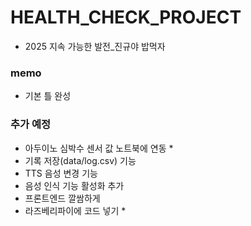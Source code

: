 # HEALTH_CHECK_PROJECT

- 2025 지속 가능한 발전_진규야 밥먹자

### memo
- 기본 틀 완성

### 추가 예정
- 아두이노 심박수 센서 값 노트북에 연동 *
- 기록 저장(data/log.csv) 기능
- TTS 음성 변경 기능
- 음성 인식 기능 활성화 추가
- 프론트엔드 깔쌈하게
- 라즈베리파이에 코드 넣기 *
